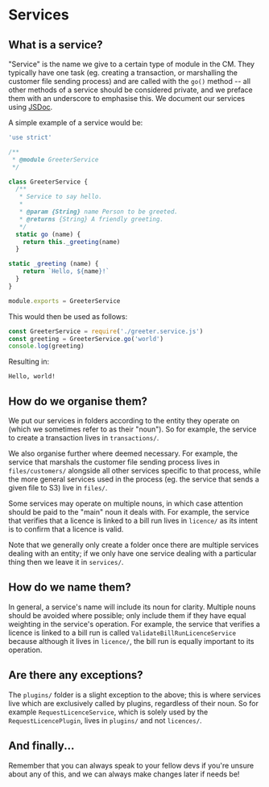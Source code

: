 # Services

## What is a service?

"Service" is the name we give to a certain type of module in the CM. They typically have one task (eg. creating a transaction, or marshalling the customer file sending process) and are called with the `go()` method -- all other methods of a service should be considered private, and we preface them with an underscore to emphasise this. We document our services using [JSDoc](https://jsdoc.app/).

A simple example of a service would be:

```js
'use strict'

/**
 * @module GreeterService
 */

class GreeterService {
  /**
   * Service to say hello.
   *
   * @param {String} name Person to be greeted.
   * @returns {String} A friendly greeting.
   */
  static go (name) {
    return this._greeting(name)
  }

static _greeting (name) {
    return `Hello, ${name}!`
  }
}

module.exports = GreeterService
```

This would then be used as follows:

```js
const GreeterService = require('./greeter.service.js')
const greeting = GreeterService.go('world')
console.log(greeting)
```
Resulting in:
```
Hello, world!
```

## How do we organise them?

We put our services in folders according to the entity they operate on (which we sometimes refer to as their "noun"). So for example, the service to create a transaction lives in `transactions/`.

We also organise further where deemed necessary. For example, the service that marshals the customer file sending process lives in `files/customers/` alongside all other services specific to that process, while the more general services used in the process (eg. the service that sends a given file to S3) live in `files/`.

Some services may operate on multiple nouns, in which case attention should be paid to the "main" noun it deals with. For example, the service that verifies that a licence is linked to a bill run lives in `licence/` as its intent is to confirm that a licence is valid.

Note that we generally only create a folder once there are multiple services dealing with an entity; if we only have one service dealing with a particular thing then we leave it in `services/`.

## How do we name them?

In general, a service's name will include its noun for clarity. Multiple nouns should be avoided where possible; only include them if they have equal weighting in the service's operation. For example, the service that verifies a licence is linked to a bill run is called `ValidateBillRunLicenceService` because although it lives in `licence/`, the bill run is equally important to its operation.

## Are there any exceptions?

The `plugins/` folder is a slight exception to the above; this is where services live which are exclusively called by plugins, regardless of their noun. So for example `RequestLicenceService`, which is solely used by the `RequestLicencePlugin`, lives in `plugins/` and not `licences/`.

## And finally...

Remember that you can always speak to your fellow devs if you're unsure about any of this, and we can always make changes later if needs be!
